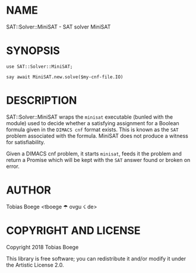 NAME
====

SAT::Solver::MiniSAT - SAT solver MiniSAT

SYNOPSIS
========

``` perl6
use SAT::Solver::MiniSAT;

say await MiniSAT.new.solve($my-cnf-file.IO)
```

DESCRIPTION
===========

SAT::Solver::MiniSAT wraps the `minisat` executable (bunled with the module) used to decide whether a satisfying assignment for a Boolean formula given in the `DIMACS cnf` format exists. This is known as the `SAT` problem associated with the formula. MiniSAT does not produce a witness for satisfiability.

Given a DIMACS cnf problem, it starts `minisat`, feeds it the problem and return a Promise which will be kept with the `SAT` answer found or broken on error.

AUTHOR
======

Tobias Boege <tboege ☂ ovgu ☇ de>

COPYRIGHT AND LICENSE
=====================

Copyright 2018 Tobias Boege

This library is free software; you can redistribute it and/or modify it under the Artistic License 2.0.
